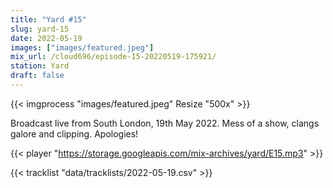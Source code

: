 ```yaml
---
title: "Yard #15"
slug: yard-15
date: 2022-05-19
images: ["images/featured.jpeg"]
mix_url: /cloud696/episode-15-20220519-175921/
station: Yard
draft: false
---
```


{{< imgprocess "images/featured.jpeg" Resize "500x" >}}

Broadcast live from South London, 19th May 2022. Mess of a show, clangs galore and clipping. Apologies!

{{< player "https://storage.googleapis.com/mix-archives/yard/E15.mp3" >}}

{{< tracklist "data/tracklists/2022-05-19.csv" >}}

